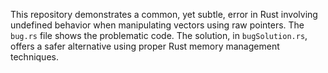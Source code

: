 This repository demonstrates a common, yet subtle, error in Rust involving undefined behavior when manipulating vectors using raw pointers. The `bug.rs` file shows the problematic code. The solution, in `bugSolution.rs`, offers a safer alternative using proper Rust memory management techniques.